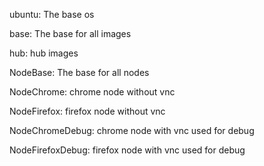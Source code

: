 ubuntu: The base os 

base: The base for all images

hub: hub images

NodeBase: The base for all nodes

NodeChrome: chrome node without vnc

NodeFirefox: firefox node without vnc

NodeChromeDebug: chrome node with vnc used for debug

NodeFirefoxDebug: firefox node with vnc used for debug
